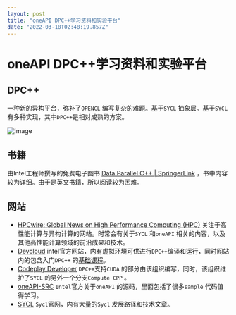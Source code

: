 ```yaml
---
layout: post
title: "oneAPI DPC++学习资料和实验平台"
date: "2022-03-18T02:48:19.857Z"
---
```

oneAPI DPC++学习资料和实验平台
=====================

DPC++
-----

一种新的异构平台，弥补了`OPENCL` 编写复杂的难题。基于`SYCL` 抽象层。基于`SYCL` 有多种实现，其中`DPC++`是相对成熟的方案。

![image](https://img2022.cnblogs.com/blog/1620281/202203/1620281-20220317213106197-1830845110.jpg)

书籍
--

由Intel工程师撰写的免费电子图书 [Data Parallel C++ | SpringerLink](https://link.springer.com/book/10.1007/978-1-4842-5574-2) ，书中内容较为详细。由于是英文书籍，所以阅读较为困难。

网站
--

*   [HPCwire: Global News on High Performance Computing (HPC)](https://www.hpcwire.com/) 关注于高性能计算与异构计算的网站。时常会有关于`SYCL` 和`oneAPI` 相关的内容，以及其他高性能计算领域的前沿成果和技术。
*   [Devcloud](https://devcloud.intel.com/) intel官方网站，内有虚拟环境可供进行`DPC++`编译和运行，同时网站内的包含入门`DPC++` 的[基础课程](https://devcloud.intel.com/oneapi/get_started/baseTrainingModules/)。
*   [Codeplay Developer](https://developer.codeplay.com/home/) `DPC++`支持`CUDA` 的部分由该组织编写，同时，该组织维护了`SYCL` 的另外一个分支`Compute CPP` 。
*   [oneAPI-SRC](https://github.com/oneapi-src) `Intel`官方关于`oneAPI` 的源码，里面包括了很多`sample` 代码值得学习。
*   [SYCL](https://www.khronos.org/sycl/) `Sycl`官网，内有大量的`Sycl` 发展路径和技术文章。